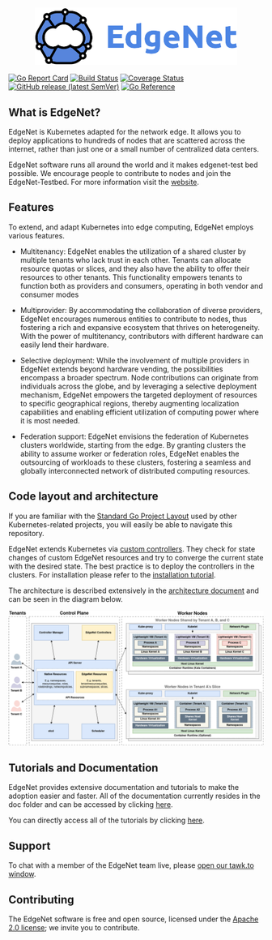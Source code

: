 <p align="center">
    <img src="/assets/logos/edgenet_logos_2020_05_03/edgenet_logo_2020_05_03_w_text_300dpi_10pct.png" alt="Welcome to EdgeNet" width="400">
</p>

[![Go Report Card](https://goreportcard.com/badge/github.com/EdgeNet-project/edgenet)](https://goreportcard.com/report/github.com/EdgeNet-project/edgenet)
[![Build Status](https://github.com/EdgeNet-project/edgenet/actions/workflows/test_and_publish.yaml/badge.svg?branch=main)](https://github.com/EdgeNet-project/edgenet/actions/workflows/test_and_publish.yaml)
[![Coverage Status](https://coveralls.io/repos/github/EdgeNet-project/edgenet/badge.svg?branch=main)](https://coveralls.io/github/EdgeNet-project/edgenet?branch=main)
[![GitHub release (latest SemVer)](https://img.shields.io/github/v/release/EdgeNet-project/edgenet)](https://github.com/EdgeNet-project/edgenet/releases)
[![Go Reference](https://pkg.go.dev/badge/github.com/EdgeNet-project/edgenet.svg)](https://pkg.go.dev/github.com/EdgeNet-project/edgenet)

## What is EdgeNet?
EdgeNet is Kubernetes adapted for the network edge. It allows you to deploy applications to hundreds of nodes that are scattered across the internet, rather than just one or a small number of centralized data centers.

EdgeNet software runs all around the world and it makes edgenet-test bed possible. We encourage people to contribute to nodes and join the EdgeNet-Testbed. For more information visit the [website](https://edge-net.org).

## Features
To extend, and adapt Kubernetes into edge computing, EdgeNet employs various features. 
* Multitenancy: EdgeNet enables the utilization of a shared cluster by multiple tenants who lack trust in each other. Tenants can allocate resource quotas or slices, and they also have the ability to offer their resources to other tenants. This functionality empowers tenants to function both as providers and consumers, operating in both vendor and consumer modes

* Multiprovider: By accommodating the collaboration of diverse providers, EdgeNet encourages numerous entities to contribute to nodes, thus fostering a rich and expansive ecosystem that thrives on heterogeneity. With the power of multitenancy, contributors with different hardware can easily lend their hardware.

* Selective deployment: While the involvement of multiple providers in EdgeNet extends beyond hardware vending, the possibilities encompass a broader spectrum. Node contributions can originate from individuals across the globe, and by leveraging a selective deployment mechanism, EdgeNet empowers the targeted deployment of resources to specific geographical regions, thereby augmenting localization capabilities and enabling efficient utilization of computing power where it is most needed.

* Federation support: EdgeNet envisions the federation of Kubernetes clusters worldwide, starting from the edge. By granting clusters the ability to assume worker or federation roles, EdgeNet enables the outsourcing of workloads to these clusters, fostering a seamless and globally interconnected network of distributed computing resources.


<!-- Tenant resource quota:  -->

<!-- Variable slice granularity: -->

## Code layout and architecture
If you are familiar with the [Standard Go Project Layout](https://github.com/golang-standards/project-layout) used
by other Kubernetes-related projects, you will easily be able to navigate this repository.

EdgeNet extends Kubernetes via [custom controllers](https://kubernetes.io/docs/concepts/architecture/controller/). They check for state changes of custom EdgeNet resources and try to converge the current state with the desired state. The best practice is to deploy the controllers in the clusters. For installation please refer to the [installation tutorial](/docs/installation/README.md).

The architecture is described extensively in the [architecture document](/docs/architecture) and can be seen in the diagram below.

![EdgeNet Architecture Diagram](/docs/architecture/architecture.png)

## Tutorials and Documentation
EdgeNet provides extensive documentation and tutorials to make the adoption easier and faster. All of the documentation currently resides in the doc folder and can be accessed by clicking [here](./docs/README.md).

You can directly access all of the tutorials by clicking [here](./docs/tutorials/README.md).

## Support

To chat with a member of the EdgeNet team live, please [open our tawk.to window](https://tawk.to/edgenet).

## Contributing

The EdgeNet software is free and open source, licensed under the [Apache 2.0 license](https://www.apache.org/licenses/LICENSE-2.0); we invite you to contribute.
